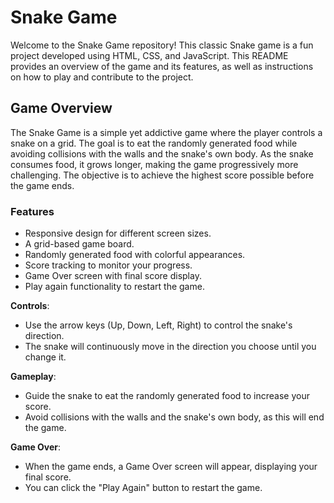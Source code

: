 # Snake Game

Welcome to the Snake Game repository! This classic Snake game is a fun project developed using HTML, CSS, and JavaScript. 
This README provides an overview of the game and its features, as well as instructions on how to play and contribute to the project.

## Game Overview


The Snake Game is a simple yet addictive game where the player controls a snake on a grid. 
The goal is to eat the randomly generated food while avoiding collisions with the walls and the snake's own body. 
As the snake consumes food, it grows longer, making the game progressively more challenging. 
The objective is to achieve the highest score possible before the game ends.

### Features

- Responsive design for different screen sizes.
- A grid-based game board.
- Randomly generated food with colorful appearances.
- Score tracking to monitor your progress.
- Game Over screen with final score display.
- Play again functionality to restart the game.

**Controls**:
   - Use the arrow keys (Up, Down, Left, Right) to control the snake's direction.
   - The snake will continuously move in the direction you choose until you change it.

**Gameplay**:
   - Guide the snake to eat the randomly generated food to increase your score.
   - Avoid collisions with the walls and the snake's own body, as this will end the game.

**Game Over**:
   - When the game ends, a Game Over screen will appear, displaying your final score.
   - You can click the "Play Again" button to restart the game.
